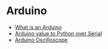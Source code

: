 # Arduino


* [What is an Arduino](what-is-an-arduino.md)
* [Arduino value to Python over Serial](arduino-to-python-over-serial.md)
* [Arduino Oscilloscope](arduino-oscilloscope.md)
